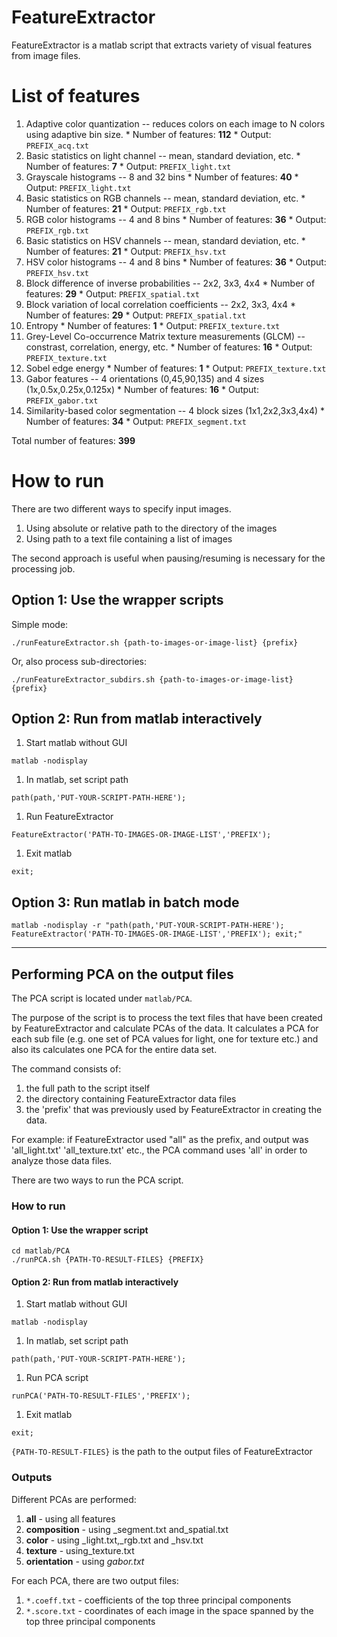 # FeatureExtractor #

FeatureExtractor is a matlab script that extracts variety of visual features from image files.

# List of features #

  1. Adaptive color quantization -- reduces colors on each image to N colors using adaptive bin size.
    * Number of features: **112**
    * Output: `PREFIX_acq.txt`
  1. Basic statistics on light channel -- mean, standard deviation, etc.
    * Number of features: **7**
    * Output: `PREFIX_light.txt`
  1. Grayscale histograms -- 8 and 32 bins
    * Number of features: **40**
    * Output: `PREFIX_light.txt`
  1. Basic statistics on RGB channels -- mean, standard deviation, etc.
    * Number of features: **21**
    * Output: `PREFIX_rgb.txt`
  1. RGB color histograms -- 4 and 8 bins
    * Number of features: **36**
    * Output: `PREFIX_rgb.txt`
  1. Basic statistics on HSV channels -- mean, standard deviation, etc.
    * Number of features: **21**
    * Output: `PREFIX_hsv.txt`
  1. HSV color histograms -- 4 and 8 bins
    * Number of features: **36**
    * Output: `PREFIX_hsv.txt`
  1. Block difference of inverse probabilities -- 2x2, 3x3, 4x4
    * Number of features: **29**
    * Output: `PREFIX_spatial.txt`
  1. Block variation of local correlation coefficients -- 2x2, 3x3, 4x4
    * Number of features: **29**
    * Output: `PREFIX_spatial.txt`
  1. Entropy
    * Number of features: **1**
    * Output: `PREFIX_texture.txt`
  1. Grey-Level Co-occurrence Matrix texture measurements (GLCM) -- constrast, correlation, energy, etc.
    * Number of features: **16**
    * Output: `PREFIX_texture.txt`
  1. Sobel edge energy
    * Number of features: **1**
    * Output: `PREFIX_texture.txt`
  1. Gabor features -- 4 orientations (0,45,90,135) and 4 sizes (1x,0.5x,0.25x,0.125x)
    * Number of features: **16**
    * Output: `PREFIX_gabor.txt`
  1. Similarity-based color segmentation -- 4 block sizes (1x1,2x2,3x3,4x4)
    * Number of features: **34**
    * Output: `PREFIX_segment.txt`

Total number of features: **399**

# How to run #

There are two different ways to specify input images.
  1. Using absolute or relative path to the directory of the images
  1. Using path to a text file containing a list of images

The second approach is useful when pausing/resuming is necessary for the processing job.

## Option 1: Use the wrapper scripts ##

Simple mode:
```
./runFeatureExtractor.sh {path-to-images-or-image-list} {prefix}
```

Or, also process sub-directories:
```
./runFeatureExtractor_subdirs.sh {path-to-images-or-image-list} {prefix}
```

## Option 2: Run from matlab interactively ##

  1. Start matlab without GUI
```
matlab -nodisplay
```
  1. In matlab, set script path
```
path(path,'PUT-YOUR-SCRIPT-PATH-HERE');
```
  1. Run FeatureExtractor
```
FeatureExtractor('PATH-TO-IMAGES-OR-IMAGE-LIST','PREFIX');
```
  1. Exit matlab
```
exit;
```

## Option 3: Run matlab in batch mode ##

```
matlab -nodisplay -r "path(path,'PUT-YOUR-SCRIPT-PATH-HERE'); 
FeatureExtractor('PATH-TO-IMAGES-OR-IMAGE-LIST','PREFIX'); exit;"
```



---


## Performing PCA on the output files ##

The PCA script is located under `matlab/PCA`.

The purpose of the script is to process the text files that have been created by FeatureExtractor and calculate PCAs of the data. It calculates a PCA for each sub file (e.g. one set of PCA values for light, one for texture etc.) and also its calculates one PCA for the entire data set.

The command consists of:
1) the full path to the script itself
2) the directory containing FeatureExtractor data files
3) the 'prefix' that was previously used by FeatureExtractor in creating the data.

For example: if FeatureExtractor used "all" as the prefix, and output was 'all\_light.txt' 'all\_texture.txt' etc., the PCA command uses 'all' in order to analyze those data files.

There are two ways to run the PCA script.

### How to run ###

#### Option 1: Use the wrapper script ####
```
cd matlab/PCA
./runPCA.sh {PATH-TO-RESULT-FILES} {PREFIX}
```

#### Option 2: Run from matlab interactively ####

  1. Start matlab without GUI
```
matlab -nodisplay
```
  1. In matlab, set script path
```
path(path,'PUT-YOUR-SCRIPT-PATH-HERE');
```
  1. Run PCA script
```
runPCA('PATH-TO-RESULT-FILES','PREFIX');
```
  1. Exit matlab
```
exit;
```


`{PATH-TO-RESULT-FILES}` is the path to the output files of FeatureExtractor

### Outputs ###

Different PCAs are performed:
  1. **all** - using all features
  1. **composition** - using _segment.txt and_spatial.txt
  1. **color** - using _light.txt,_rgb.txt and _hsv.txt
  1. **texture** - using_texture.txt
  1. **orientation** - using _gabor.txt_

For each PCA, there are two output files:
  1. `*.coeff.txt` - coefficients of the top three principal components
  1. `*.score.txt` - coordinates of each image in the space spanned by the top three principal components